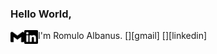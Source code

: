 ### Hello World,
I'm Romulo Albanus.
[<img align="left" alt="romuloaalbanus | Gmail" width="22px" src="./gmail.svg" />][gmail]
[<img align="left" alt="romulo-albanus | LinkedIn" width="22px" src="./linkedin.svg" />][linkedin]


<!--
**romuloaalbanus/romuloaalbanus** is a ✨ _special_ ✨ repository because its `README.md` (this file) appears on your GitHub profile.

Here are some ideas to get you started:

- 🔭 I’m currently working on ...
- 🌱 I’m currently learning ...
- 👯 I’m looking to collaborate on ...
- 🤔 I’m looking for help with ...
- 💬 Ask me about ...
- 📫 How to reach me: ...
- 😄 Pronouns: ...
- ⚡ Fun fact: ...
-->
